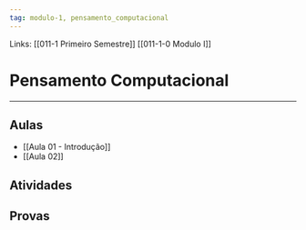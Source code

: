 ```yaml
---
tag: modulo-1, pensamento_computacional
---
```

Links: [[011-1 Primeiro Semestre]]  [[011-1-0 Modulo I]]

# Pensamento Computacional
---
## Aulas
- [[Aula 01 - Introdução]]
- [[Aula 02]]

## Atividades

## Provas
